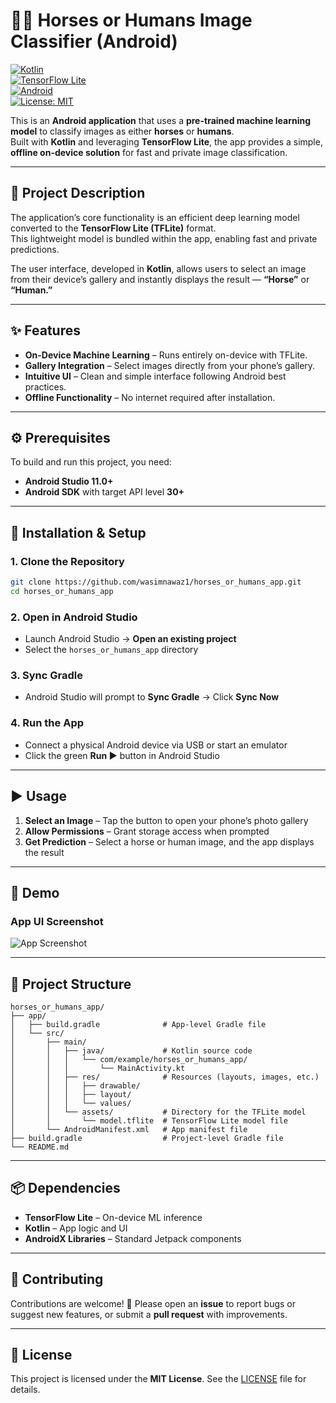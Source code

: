 
# 🐎👤 Horses or Humans Image Classifier (Android)

[![Kotlin](https://img.shields.io/badge/Kotlin-1.8-blue.svg)](https://kotlinlang.org/)  
[![TensorFlow Lite](https://img.shields.io/badge/TensorFlow%20Lite-2.x-orange.svg)](https://www.tensorflow.org/lite)  
[![Android](https://img.shields.io/badge/Android-21%2B-green.svg)](https://developer.android.com/)  
[![License: MIT](https://img.shields.io/badge/License-MIT-yellow.svg)](LICENSE)  

This is an **Android application** that uses a **pre-trained machine learning model** to classify images as either **horses** or **humans**.  
Built with **Kotlin** and leveraging **TensorFlow Lite**, the app provides a simple, **offline on-device solution** for fast and private image classification.  

---

## 📖 Project Description

The application’s core functionality is an efficient deep learning model converted to the **TensorFlow Lite (TFLite)** format.  
This lightweight model is bundled within the app, enabling fast and private predictions.  

The user interface, developed in **Kotlin**, allows users to select an image from their device’s gallery and instantly displays the result — **“Horse”** or **“Human.”**

---

## ✨ Features

- **On-Device Machine Learning** – Runs entirely on-device with TFLite.  
- **Gallery Integration** – Select images directly from your phone’s gallery.  
- **Intuitive UI** – Clean and simple interface following Android best practices.  
- **Offline Functionality** – No internet required after installation.  

---

## ⚙️ Prerequisites

To build and run this project, you need:  

- **Android Studio 11.0+**  
- **Android SDK** with target API level **30+**  

---

## 🚀 Installation & Setup

### 1. Clone the Repository
```bash
git clone https://github.com/wasimnawaz1/horses_or_humans_app.git
cd horses_or_humans_app
````

### 2. Open in Android Studio

* Launch Android Studio → **Open an existing project**
* Select the `horses_or_humans_app` directory

### 3. Sync Gradle

* Android Studio will prompt to **Sync Gradle** → Click **Sync Now**

### 4. Run the App

* Connect a physical Android device via USB or start an emulator
* Click the green **Run ▶** button in Android Studio

---

## ▶️ Usage

1. **Select an Image** – Tap the button to open your phone’s photo gallery
2. **Allow Permissions** – Grant storage access when prompted
3. **Get Prediction** – Select a horse or human image, and the app displays the result

---

## 📸 Demo

### App UI Screenshot

![App Screenshot](screenshot.png)

---

## 📂 Project Structure

```
horses_or_humans_app/
├── app/
│   ├── build.gradle              # App-level Gradle file
│   └── src/
│       ├── main/
│       │   ├── java/             # Kotlin source code
│       │   │   └── com/example/horses_or_humans_app/
│       │   │       └── MainActivity.kt
│       │   ├── res/              # Resources (layouts, images, etc.)
│       │   │   ├── drawable/
│       │   │   ├── layout/
│       │   │   └── values/
│       │   └── assets/           # Directory for the TFLite model
│       │       └── model.tflite  # TensorFlow Lite model file
│       └── AndroidManifest.xml   # App manifest file
├── build.gradle                  # Project-level Gradle file
└── README.md
```

---

## 📦 Dependencies

* **TensorFlow Lite** – On-device ML inference
* **Kotlin** – App logic and UI
* **AndroidX Libraries** – Standard Jetpack components

---

## 🤝 Contributing

Contributions are welcome! 🎉
Please open an **issue** to report bugs or suggest new features, or submit a **pull request** with improvements.

---

## 📄 License

This project is licensed under the **MIT License**. See the [LICENSE](LICENSE) file for details.

```
